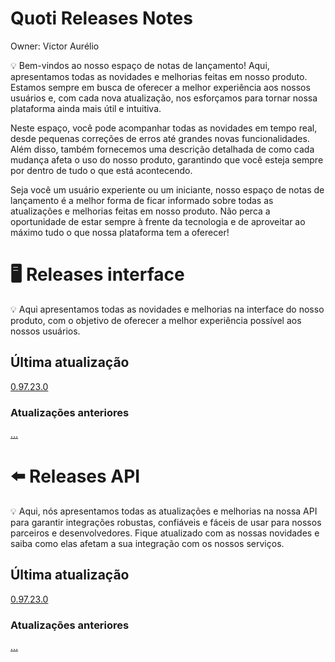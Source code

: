 # Quoti Releases Notes

Owner: Victor Aurélio

<aside>
💡 Bem-vindos ao nosso espaço de notas de lançamento! Aqui, apresentamos todas as novidades e melhorias feitas em nosso produto. Estamos sempre em busca de oferecer a melhor experiência aos nossos usuários e, com cada nova atualização, nos esforçamos para tornar nossa plataforma ainda mais útil e intuitiva.

Neste espaço, você pode acompanhar todas as novidades em tempo real, desde pequenas correções de erros até grandes novas funcionalidades. Além disso, também fornecemos uma descrição detalhada de como cada mudança afeta o uso do nosso produto, garantindo que você esteja sempre por dentro de tudo o que está acontecendo.

Seja você um usuário experiente ou um iniciante, nosso espaço de notas de lançamento é a melhor forma de ficar informado sobre todas as atualizações e melhorias feitas em nosso produto. Não perca a oportunidade de estar sempre à frente da tecnologia e de aproveitar ao máximo tudo o que nossa plataforma tem a oferecer!

</aside>

# 🖥️ Releases interface

<aside>
💡 Aqui apresentamos todas as novidades e melhorias na interface do nosso produto, com o objetivo de oferecer a melhor experiência possível aos nossos usuários.

</aside>

## Última atualização

[0.97.23.0](Quoti%20Releases%20Notes%2069282a23bceb424989a399401cd3b618/0%2097%2023%200%2028757ea48b274dbb81fd85a823e574d7.csv)

### Atualizações anteriores

[…](Quoti%20Releases%20Notes%2069282a23bceb424989a399401cd3b618/%E2%80%A6%20d5e5604573584438b389b69d062594f0.csv)

# ⬅️ Releases API

<aside>
💡 Aqui, nós apresentamos todas as atualizações e melhorias na nossa API para garantir integrações robustas, confiáveis e fáceis de usar para nossos parceiros e desenvolvedores. Fique atualizado com as nossas novidades e saiba como elas afetam a sua integração com os nossos serviços.

</aside>

## Última atualização

[0.97.23.0](Quoti%20Releases%20Notes%2069282a23bceb424989a399401cd3b618/0%2097%2023%200%20c41f854aa1b1412c86c6ec0567b8da23.csv)

### Atualizações anteriores

[…](Quoti%20Releases%20Notes%2069282a23bceb424989a399401cd3b618/%E2%80%A6%20efb42ab42700456d81e834bc2388ecd7.csv)